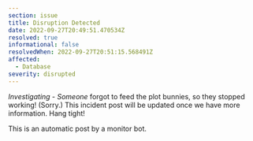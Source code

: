 ```yaml
---
section: issue
title: Disruption Detected
date: 2022-09-27T20:49:51.470534Z
resolved: true
informational: false
resolvedWhen: 2022-09-27T20:51:15.568491Z
affected:
  - Database
severity: disrupted
---
```

*Investigating* - _Someone_ forgot to feed the plot bunnies, so they stopped working! (Sorry.) This incident post will be updated once we have more information. Hang tight!

This is an automatic post by a monitor bot.
        